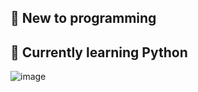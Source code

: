 ## 🌱 New to programming
## 🐍 Currently learning Python

![image](https://github.com/user-attachments/assets/d367d330-98a6-44e8-bb44-77effe4c3a44)


<!--
**bluecrowfoot/bluecrowfoot** is a ✨ _special_ ✨ repository because its `README.md` (this file) appears on your GitHub profile.

Here are some ideas to get you started:

- 🔭 I’m currently working on ...
- 🌱 I’m currently learning ...
- 👯 I’m looking to collaborate on ...
- 🤔 I’m looking for help with ...
- 💬 Ask me about ...
- 📫 How to reach me: ...
- 😄 Pronouns: ...
- ⚡ Fun fact: ...
-->
